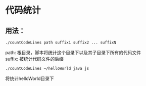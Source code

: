 代码统计
=========================

用法： 
------------

	./countCodeLines path suffix1 suffix2 ... suffixN  
path: 根目录，脚本将统计这个目录下以及其子目录下所有的代码文件  
suffix: 被统计代码文件的后缀  
 
	./countCodeLines ~/helloWorld java js  
将统计helloWorld目录下  
